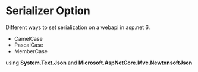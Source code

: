 # Serializer Option
Different ways to set serialization on a webapi in asp.net 6.

- CamelCase
- PascalCase
- MemberCase

using **System.Text.Json** and  **Microsoft.AspNetCore.Mvc.NewtonsoftJson**
